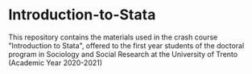 # Introduction-to-Stata
This repository contains the materials used in the crash course "Introduction to Stata", offered to the first year students of the doctoral program in Sociology and Social Research at the University of Trento (Academic Year 2020-2021)

